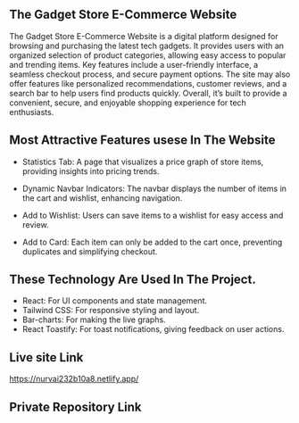 ## The Gadget Store E-Commerce Website

The Gadget Store E-Commerce Website is a digital platform designed for browsing and purchasing the latest tech gadgets. It provides users with an organized selection of product categories, allowing easy access to popular and trending items. Key features include a user-friendly interface, a seamless checkout process, and secure payment options. The site may also offer features like personalized recommendations, customer reviews, and a search bar to help users find products quickly. Overall, it’s built to provide a convenient, secure, and enjoyable shopping experience for tech enthusiasts.

## Most Attractive Features usese In The Website 
- Statistics Tab: A page that visualizes a price graph of store items, providing insights into pricing trends.

- Dynamic Navbar Indicators: The navbar displays the number of items in the cart and wishlist, enhancing navigation.
- Add to Wishlist: Users can save items to a wishlist for easy access and review.
- Add to Card: Each item can only be added to the cart once, preventing duplicates and simplifying checkout.

## These Technology Are Used In The Project.

- React: For UI components and state management.
- Tailwind CSS: For responsive styling and layout.
- Bar-charts: For making the live graphs.
- React Toastify: For toast notifications, giving feedback on user actions.

## Live site Link
https://nurvai232b10a8.netlify.app/
## Private Repository Link

